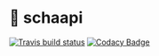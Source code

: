 # 🐑 schaapi
[![Travis build status](https://img.shields.io/travis/cafejojo/schaapi/master.svg)](https://travis-ci.org/cafejojo/schaapi)
[![Codacy Badge](https://api.codacy.com/project/badge/Grade/f788539e0acb4f0eabd95ad38e099c42)](https://www.codacy.com/app/casperboone/schaapi)

